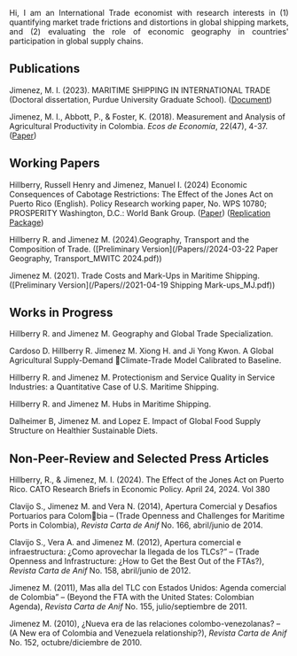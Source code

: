 <p align="justify">Hi, I am an International Trade economist with research interests in (1) quantifying market trade frictions and distortions in global shipping markets, and (2) evaluating the role of economic geography in countries' participation in global supply chains.</p>

## Publications
Jimenez, M. I. (2023). MARITIME SHIPPING IN INTERNATIONAL TRADE (Doctoral dissertation, Purdue University Graduate School). ([Document](https://hammer.purdue.edu/articles/thesis/MARITIME_SHIPPING_IN_INTERNATIONAL_TRADE/23524311/1))

Jimenez, M. I., Abbott, P., & Foster, K. (2018). Measurement and Analysis of Agricultural Productivity in Colombia. _Ecos de Economía_, 22(47), 4-37. ([Paper](https://publicaciones.eafit.edu.co/index.php/ecos-economia/article/view/5743/4501))


## Working Papers
Hillberry, Russell Henry and Jimenez, Manuel I. (2024) Economic Consequences of Cabotage Restrictions: The Effect of the Jones Act on Puerto Rico (English). Policy Research working paper, No. WPS 10780; PROSPERITY Washington, D.C.: World Bank Group. ([Paper](https://documents1.worldbank.org/curated/en/099257005212415735/pdf/IDU15b5b7ebd10471140061b90610cb9b5695bc1.pdf)) ([Replication Package](https://tinyurl.com/2h8wchb8))

Hillberry R. and Jimenez M. (2024).Geography, Transport and the Composition of Trade. ([Preliminary Version](/Papers//2024-03-22 Paper Geography, Transport_MWITC 2024.pdf)) 

Jimenez M. (2021). Trade Costs and Mark-Ups in Maritime Shipping.([Preliminary Version](/Papers//2021-04-19 Shipping Mark-ups_MJ.pdf))


## Works in Progress
Hillberry R. and Jimenez M. Geography and Global Trade Specialization.

Cardoso D. Hillberry R. Jimenez M. Xiong H. and Ji Yong Kwon. A Global Agricultural Supply-Demand Climate-Trade Model Calibrated to Baseline.

Hillberry R. and Jimenez M. Protectionism and Service Quality in Service Industries: a Quantitative Case of U.S. Maritime Shipping.

Hillberry R. and Jimenez M. Hubs in Maritime Shipping. 

Dalheimer B, Jimenez M. and Lopez E. Impact of Global Food Supply Structure on Healthier Sustainable Diets. 

## Non-Peer-Review and Selected Press Articles
Hillberry, R., & Jimenez, M. I. (2024). The Effect of the Jones Act on Puerto Rico. CATO Research Briefs in Economic Policy. April 24, 2024. Vol 380

Clavijo S., Jimenez M. and Vera N. (2014), Apertura Comercial y Desafios Portuarios para Colombia – (Trade Openness and Challenges for Maritime Ports in Colombia), _Revista Carta de Anif_ No. 166, abril/junio de 2014.

Clavijo S., Vera A. and Jimenez M. (2012), Apertura comercial e infraestructura: ¿Como aprovechar la llegada de los TLCs?” – (Trade Openness and Infrastructure: ¿How to Get the Best Out of the FTAs?), _Revista Carta de Anif_ No. 158, abril/junio de 2012.

Jimenez M. (2011), Mas alla del TLC con Estados Unidos: Agenda comercial de Colombia” – (Beyond the FTA with the United States: Colombian Agenda), _Revista Carta de Anif_ No. 155, julio/septiembre de 2011.

Jimenez M. (2010), ¿Nueva era de las relaciones colombo-venezolanas? – (A New era of Colombia and Venezuela relationship?), _Revista Carta de Anif_ No. 152, octubre/diciembre de 2010.



